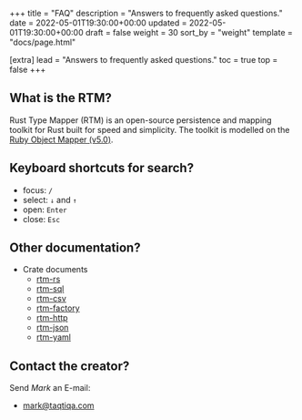 +++
title = "FAQ"
description = "Answers to frequently asked questions."
date = 2022-05-01T19:30:00+00:00
updated = 2022-05-01T19:30:00+00:00
draft = false
weight = 30
sort_by = "weight"
template = "docs/page.html"

[extra]
lead = "Answers to frequently asked questions."
toc = true
top = false
+++

## What is the RTM?

Rust Type Mapper (RTM) is an open-source persistence and mapping toolkit for Rust built for speed and simplicity.
The toolkit is modelled on the [Ruby Object Mapper (v5.0)](https://rom-rb.org).

## Keyboard shortcuts for search?

- focus: `/`
- select: `↓` and `↑`
- open: `Enter`
- close: `Esc`

## Other documentation?

- Crate documents
  - [rtm-rs](https://docs.rs/rtm-rs/)
  - [rtm-sql](https://docs.rs/rtm-sql/)
  - [rtm-csv](https://docs.rs/rtm-http/)
  - [rtm-factory](https://docs.rs/rtm-factory/)
  - [rtm-http](https://docs.rs/rtm-http/)
  - [rtm-json](https://docs.rs/rtm-json/)
  - [rtm-yaml](https://docs.rs/rtm-yaml/)

## Contact the creator?

Send *Mark* an E-mail:

- <mark@taqtiqa.com>
